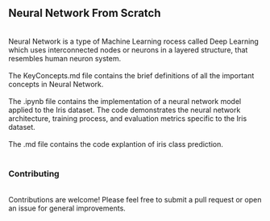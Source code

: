 <h2>Neural Network From Scratch</h2>
<br>
Neural Network is a type of Machine Learning rocess called Deep Learning which uses interconnected nodes or neurons in a layered structure, that resembles human neuron system.
<br><br>
The KeyConcepts.md file contains the brief definitions of all the important concepts in Neural Network.
<br><br>
The .ipynb file contains the implementation of a neural network model applied to the Iris dataset. The code demonstrates the neural network architecture, training process, and evaluation metrics specific to the Iris dataset.
<br><br>
The .md file contains the code explantion of iris class prediction.
<br><br>
<h3>Contributing</h3>
<br>
Contributions are welcome! Please feel free to submit a pull request or open an issue for general improvements.
<br>